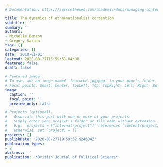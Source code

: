 ```yaml
---
# Documentation: https://sourcethemes.com/academic/docs/managing-content/

title: The dynamics of ethnonationalist contention
subtitle: ''
summary: ''
authors:
- Michelle Benson
- Gregory Saxton
tags: []
categories: []
date: '2010-01-01'
lastmod: 2020-08-27T15:59:53-04:00
featured: false
draft: false

# Featured image
# To use, add an image named `featured.jpg/png` to your page's folder.
# Focal points: Smart, Center, TopLeft, Top, TopRight, Left, Right, BottomLeft, Bottom, BottomRight.
image:
  caption: ''
  focal_point: ''
  preview_only: false

# Projects (optional).
#   Associate this post with one or more of your projects.
#   Simply enter your project's folder or file name without extension.
#   E.g. `projects = ["internal-project"]` references `content/project/deep-learning/index.md`.
#   Otherwise, set `projects = []`.
projects: []
publishDate: '2020-08-27T19:59:52.924604Z'
publication_types:
- 2
abstract: ''
publication: '*British Journal of Political Science*'
---
```

